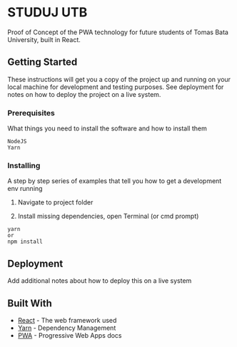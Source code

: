 # STUDUJ UTB
Proof of Concept of the PWA technology for future students of Tomas Bata University, built in React.

## Getting Started
These instructions will get you a copy of the project up and running on your local machine for development and testing purposes. See deployment for notes on how to deploy the project on a live system.

### Prerequisites
What things you need to install the software and how to install them

```
NodeJS
Yarn
```

### Installing

A step by step series of examples that tell you how to get a development env running

1. Navigate to project folder

2. Install missing dependencies, open Terminal (or cmd prompt)

```
yarn
or
npm install
```

## Deployment

Add additional notes about how to deploy this on a live system

## Built With

* [React](https://reactjs.org/) - The web framework used
* [Yarn](https://yarnpkg.com/en/) - Dependency Management
* [PWA](https://developers.google.com/web/progressive-web-apps/) - Progressive Web Apps docs
